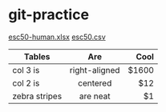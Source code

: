 # git-practice

[esc50-human.xlsx](https://github.com/user-attachments/files/17658934/esc50-human.xlsx)
[esc50.csv](https://github.com/user-attachments/files/17658933/esc50.csv)

| Tables        | Are           | Cool  |
| ------------- |:-------------:| -----:|
| col 3 is      | right-aligned | $1600 |
| col 2 is      | centered      |   $12 |
| zebra stripes | are neat      |    $1 |
